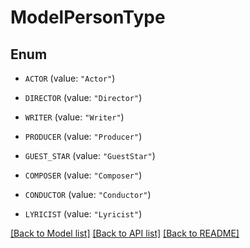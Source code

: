 # ModelPersonType

## Enum


* `ACTOR` (value: `"Actor"`)

* `DIRECTOR` (value: `"Director"`)

* `WRITER` (value: `"Writer"`)

* `PRODUCER` (value: `"Producer"`)

* `GUEST_STAR` (value: `"GuestStar"`)

* `COMPOSER` (value: `"Composer"`)

* `CONDUCTOR` (value: `"Conductor"`)

* `LYRICIST` (value: `"Lyricist"`)


[[Back to Model list]](../README.md#documentation-for-models) [[Back to API list]](../README.md#documentation-for-api-endpoints) [[Back to README]](../README.md)


